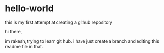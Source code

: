 # hello-world
this is my first attempt at creating a github repository

hi there,

im rakesh, trying to learn git hub. i have just create a branch and editing this readme file in that.
